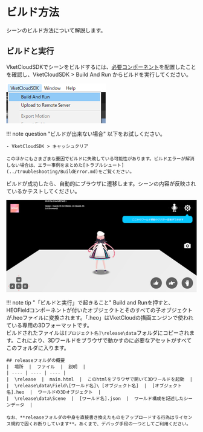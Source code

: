 
# ビルド方法
シーンのビルド方法について解説します。

## ビルドと実行
VketCloudSDKでシーンをビルドするには、[必要コンポーネント](WorldBasicComponents.html)を配置したことを確認し、VketCloudSDK > Build And Run からビルドを実行してください。  
  
![BuildAndRun](img/BuildAndRun.jpg)  

!!! note question "ビルドが出来ない場合" 
    以下をお試しください。

    - VketCloudSDK > キャッシュクリア

    このほかにもさまざまな要因でビルドに失敗している可能性があります。ビルドエラーが解消しない場合は、エラー事例をまとめた[トラブルシュート](../troubleshooting/BuildError.md)をご覧ください。

ビルドが成功したら、自動的にブラウザに遷移します。シーンの内容が反映されているかテストしてください。

![BuildAndRun](img/buildsuccess.png)  


!!! note tip "「ビルドと実行」で起きること"
    Build and Runを押すと、HEOFieldコンポーネントが付いたオブジェクトとそのすべての子オブジェクトが.heoファイルに変換されます。「.heo」はVketCloudの描画エンジンで使われている専用の3Dフォーマットです。  
    ビルドされたファイルは`[プロジェクト名]\release\data`フォルダにコピーされます。これにより、3Dワールドをブラウザで動かすのに必要なアセットがすべてこのフォルダに入ります。
    
    ## releaseフォルダの概要
    |  場所  |  ファイル  |  説明  |
    | ---- | ---- | ---- |
    |  \release  |  main.html  |  このhtmlをブラウザで開いて3Dワールドを起動  |
    |  \release\data\Field\[ワールド名]\ [オブジェクト名]  |  [オブジェクト名].heo  |  ワールドの3Dオブジェクト  |
    |  \release\data\Scene  |  [ワールド名].json  |  ワールド構成を記述したシーンデータ  |

    なお、**releaseフォルダの中身を直接書き換えたものをアップロードする行為はライセンス規約で固くお断りしています**。あくまで、デバッグ手段の一つとしてご利用ください。